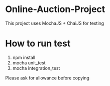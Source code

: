 # Online-Auction-Project

This project uses MochaJS + ChaiJS for testing 

# How to run test

1. npm install
2. mocha unit_test
3. mocha integration_test

Please ask for allowance before copying
